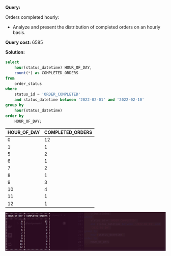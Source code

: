 **Query:**

Orders completed hourly:

- Analyze and present the distribution of completed orders on an hourly basis.

**Query cost:** 6585

**Solution:**

```sql
select
    hour(status_datetime) HOUR_OF_DAY,
    count(*) as COMPLETED_ORDERS
from
    order_status
where
    status_id = 'ORDER_COMPLETED'
    and status_datetime between '2022-02-01' and '2022-02-10'
group by
    hour(status_datetime)
order by
    HOUR_OF_DAY;
```

| HOUR_OF_DAY | COMPLETED_ORDERS |
| ----------- | ---------------- |
| 0           | 12               |
| 1           | 1                |
| 5           | 2                |
| 6           | 1                |
| 7           | 2                |
| 8           | 1                |
| 9           | 3                |
| 10          | 4                |
| 11          | 1                |
| 12          | 1                |

![alt text](image.png)
